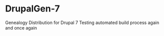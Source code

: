 DrupalGen-7
===========
Genealogy Distribution for Drupal 7
Testing automated build process again
and once again
